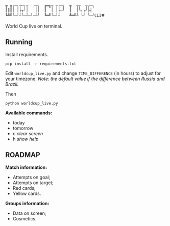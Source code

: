     ╦ ╦┌─┐┬─┐┬  ┌┬┐  ╔═╗┬ ┬┌─┐  ╦  ┬┬  ┬┌─┐
    ║║║│ │├┬┘│   ││  ║  │ │├─┘  ║  │└┐┌┘├┤
    ╚╩╝└─┘┴└─┴─┘─┴┘  ╚═╝└─┘┴    ╩═╝┴ └┘ └─┘CLI⚽


World Cup live on terminal.

## Running

Install requirements.

`pip install -r requirements.txt`

Edit `worldcup_live.py` and change `TIME_DIFFERENCE` (in hours) to adjust for your timezone.
_Note: the default value if the difference between Russia and Brazil._

Then

`python worldcup_live.py`

**Available commands:**

- today
- tomorrow
- c _clear screen_
- h _show help_

## ROADMAP

**Match information:**

- Attempts on goal;
- Attempts on target;
- Red cards;
- Yellow cards.

**Groups information:**

- Data on screen;
- Cosmetics.
